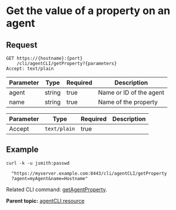 # Get the value of a property on an agent

## Request

```
GET https://{hostname}:{port}
    /cli/agentCLI/getProperty?{parameters}
Accept: text/plain

```

|Parameter|Type|Required|Description|
|---------|----|--------|-----------|
|agent|string|true|Name or ID of the agent|
|name|string|true|Name of the property|

|Parameter|Type|Required|Description|
|---------|----|--------|-----------|
|Accept|`text/plain`|true| |

## Example

```
curl -k -u jsmith:passwd 
   
  "https://myserver.example.com:8443/cli/agentCLI/getProperty
  ?agent=myAgent&name=Hostname"
```

Related CLI command: [getAgentProperty](udclient_getagentproperty.md).

**Parent topic:** [agentCLI resource](../../com.udeploy.api.doc/topics/rest_cli_agentcli.md)

